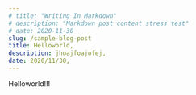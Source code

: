 ```yaml
---
# title: "Writing In Markdown"
# description: "Markdown post content stress test"
# date: 2020-11-30
slug: /sample-blog-post
title: Helloworld,
description: jhoajfoajofej,
date: 2020/11/30,
---
```


Helloworld!!!